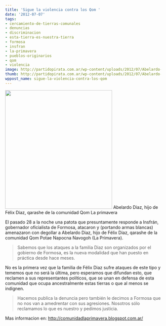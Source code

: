 ```yaml
---
title: 'Sigue la violencia contra los Qom '
date: '2012-07-07'
tags:
- cercamiento-de-tierras-comunales
- denuncias
- discriminacion
- esta-tierra-es-nuestra-tierra
- formosa
- insfran
- la-primavera
- pueblos-originarios
- qom
- violencia
image: http://partidopirata.com.ar/wp-content/uploads/2012/07/Abelardo-Diaz.jpg
thumb: http://partidopirata.com.ar/wp-content/uploads/2012/07/Abelardo-Diaz-150x150.jpg
wppost_name: sigue-la-violencia-contra-los-qom
---
```


<a href="http://partidopirata.com.ar/wp-content/uploads/2012/07/Abelardo-Diaz.jpg"><img class="size-medium wp-image-5132" title="Abelardo Diaz hijo de Félix Diaz qarashe de la comunidad Qom La primavera" src="http://partidopirata.com.ar/wp-content/uploads/2012/07/Abelardo-Diaz-277x300.jpg" alt="" width="346" height="384" /></a> Abelardo Diaz, hijo de Félix Diaz, qarashe de la comunidad Qom La primavera



El pasado 28 a la noche una patota que presuntamente responde a Insfrán, gobernador oficialista de Formosa, atacaron y (portando armas blancas) amenazaron con degollar a Abelardo Diaz, hijo de Félix Diaz, qarashe de la comunidad Qom Potae Napocna Navogoh (La Primavera).
<blockquote>Sabemos que los ataques a la familia Diaz son organizados por el gobierno de Formosa, es la nueva modalidad que han puesto en práctica desde hace meses.</blockquote>


No es la primera vez que la familia de Félix Diaz sufre ataques de este tipo y tememos que no será la última, pero esperamos que difundan esto, que reclamen a sus representantes políticos, que se unan en defensa de esta comunidad que ocupa ancestralmente estas tierras o que al menos se indignen.


<blockquote>Hacemos publica la denuncia pero también le decimos a Formosa que no nos van a amedrentar con sus agresiones. Nosotros sólo reclamamos lo que es nuestro y pedimos justicia.</blockquote>
Mas informacion en: <a title="La primavera" href="http://comunidadlaprimavera.blogspot.com.ar/" target="_blank">http://comunidadlaprimavera.blogspot.com.ar/</a>
